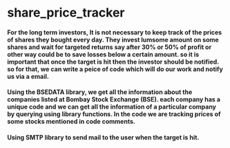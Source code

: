 # share_price_tracker

#### For the long term investors, It is not necessary to keep track of the prices of shares they bought every day. They invest lumsome amount on some shares and wait for targeted returns say after 30% or 50% of profit or other way could be to save losses below a certain amount. so it is important that once the target is hit then the investor should be notified. so for that, we can write a peice of code which will do our work and notify us via a email.

#### Using the BSEDATA library, we get all the information about the companies listed at Bombay Stock Exchange (BSE). each company has a unique code and we can get all the information of a particular company by querying using library functions. In the code we are tracking prices of some stocks mentioned in code comments.

#### Using SMTP library to send mail to the user when the target is hit.
